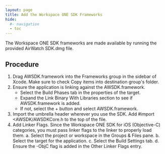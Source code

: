```yaml
---
layout: page
title: Add the Workspace ONE SDK Frameworks
hide:
  #- navigation
  - toc
---
```


The Workspace ONE SDK frameworks are made available by running the provided AirWatch SDK.dmg file.

## Procedure  
1. Drag AWSDK.framework into the Frameworks group in the sidebar of Xcode. Make sure to check Copy items into destination group's folder.
2. Ensure the application is linking against the AWSDK.framework.
   * Select the Build Phases tab in the properties of the target.
   * Expand the Link Binary With Libraries section to see if AWSDK.framework is added.
   * If not, select the + button and select AWSDK.framework.
3. Import the umbrella header wherever you use the SDK. Add #import <AWSDK/AWSDKCore.h to the top of the file.
4. Add Linker Flags.
   Since the Workspace ONE SDK for iOS (Objective-C) categories, you must pass linker flags to the linker to properly load them.
   a. Select the project or workspace in the Groups & Files pane.
   b. Select the target for the application.
   c. Select the Build Settings tab.
   d. Ensure the  -ObjC flag is added in the Other Linker Flags entry.
